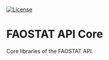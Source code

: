 [![License](http://img.shields.io/:license-GPL2-green.svg)](http://doge.gpl2-license.org)

# FAOSTAT API Core
Core libraries of the FAOSTAT API.
